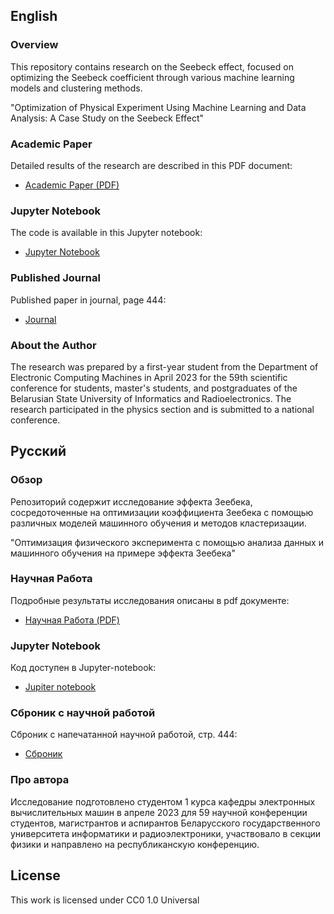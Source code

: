 ## English

### Overview

This repository contains research on the Seebeck effect, focused on optimizing the Seebeck coefficient through various machine learning models and clustering methods.

"Optimization of Physical Experiment Using Machine Learning and Data Analysis: A Case Study on the Seebeck Effect"

### Academic Paper

Detailed results of the research are described in this PDF document:

- [Academic Paper (PDF)](https://github.com/eliuahu/seebeck-effect-research-work/blob/main/seebeck/physics.pdf)

### Jupyter Notebook

The code is available in this Jupyter notebook:

- [Jupyter Notebook](https://github.com/eliuahu/seebeck-effect-research-work/blob/main/seebeck/physicss.ipynb)

### Published Journal

Published paper in journal, page 444:

- [Journal](https://www.bsuir.by/m/12_100229_1_176396.pdf)

### About the Author

The research was prepared by a first-year student from the Department of Electronic Computing Machines in April 2023 for the 59th scientific conference for students, master's students, and postgraduates of the Belarusian State University of Informatics and Radioelectronics. The research participated in the physics section and is submitted to a national conference.

## Русский

### Обзор

Репозиторий содержит исследование эффекта Зеебека, сосредоточенные на оптимизации коэффициента Зеебека с помощью различных моделей машинного обучения и методов кластеризации.

"Оптимизация физического эксперимента с помощью анализа данных и машинного обучения на примере эффекта Зеебека"

### Научная Работа

Подробные результаты исследования описаны в pdf документе:

- [Научная Работа (PDF)](https://github.com/eliuahu/seebeck-effect-research-work/blob/main/seebeck/physics.pdf)

### Jupyter Notebook

Код доступен в Jupyter-notebook:

- [Jupiter notebook](https://github.com/eliuahu/seebeck-effect-research-work/blob/main/seebeck/physicss.ipynb)

### Сброник с научной работой

Сброник с напечатанной научной работой, стр. 444:

- [Сброник](https://www.bsuir.by/m/12_100229_1_176396.pdf)

### Про автора

Исследование подготовлено студентом 1 курса кафедры электронных вычислительных машин в апреле 2023 для 59 научной конференции студентов, магистрантов и аспирантов Беларусского государственного университета информатики и радиоэлектроники, участвовало в секции физики и направлено на республиканскую конференцию.

## License

This work is licensed under CC0 1.0 Universal

